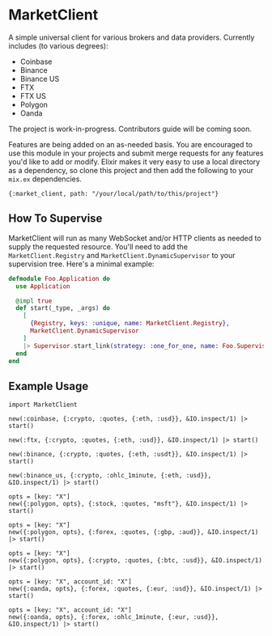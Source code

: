 # MarketClient

A simple universal client for various brokers and data providers. Currently includes (to various degrees):
* Coinbase
* Binance
* Binance US
* FTX
* FTX US
* Polygon
* Oanda

The project is work-in-progress. Contributors guide will be coming soon.

Features are being added on an as-needed basis. You are encouraged to use this module in your projects
and submit merge requests for any features you'd like to add or modify. Elixir makes it very easy to use a local directory as a dependency, so clone this project and then add the following to your `mix.ex`
dependencies.
```
{:market_client, path: "/your/local/path/to/this/project"}
```

## How To Supervise

MarketClient will run as many WebSocket and/or HTTP clients as needed to supply the requested resource.
You'll need to add the `MarketClient.Registry` and `MarketClient.DynamicSupervisor` to your supervision
tree. Here's a minimal example:

```elixir
defmodule Foo.Application do
  use Application

  @impl true
  def start(_type, _args) do
    [
      {Registry, keys: :unique, name: MarketClient.Registry},
      MarketClient.DynamicSupervisor
    ]
    |> Supervisor.start_link(strategy: :one_for_one, name: Foo.Supervisor)
  end
end
```

## Example Usage
```
import MarketClient

new(:coinbase, {:crypto, :quotes, {:eth, :usd}}, &IO.inspect/1) |> start()

new(:ftx, {:crypto, :quotes, {:eth, :usd}}, &IO.inspect/1) |> start()

new(:binance, {:crypto, :quotes, {:eth, :usdt}}, &IO.inspect/1) |> start()

new(:binance_us, {:crypto, :ohlc_1minute, {:eth, :usd}}, &IO.inspect/1) |> start()

opts = [key: "X"]
new({:polygon, opts}, {:stock, :quotes, "msft"}, &IO.inspect/1) |> start()

opts = [key: "X"]
new({:polygon, opts}, {:forex, :quotes, {:gbp, :aud}}, &IO.inspect/1) |> start()

opts = [key: "X"]
new({:polygon, opts}, {:crypto, :quotes, {:btc, :usd}}, &IO.inspect/1) |> start()

opts = [key: "X", account_id: "X"]
new({:oanda, opts}, {:forex, :quotes, {:eur, :usd}}, &IO.inspect/1) |> start()

opts = [key: "X", account_id: "X"]
new({:oanda, opts}, {:forex, :ohlc_1minute, {:eur, :usd}}, &IO.inspect/1) |> start()
```
